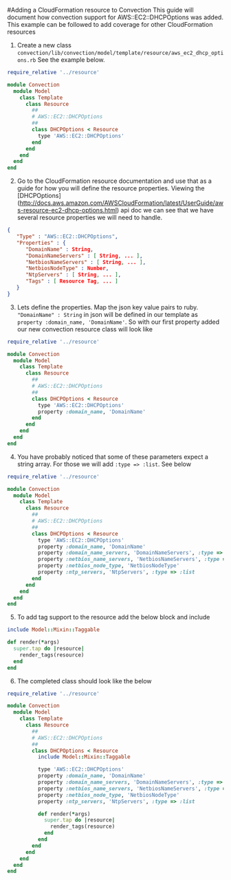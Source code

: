 #Adding a CloudFormation resource to Convection
This guide will document how convection support for AWS::EC2::DHCPOptions was added. This example can be followed to add coverage for other CloudFormation resources

1. Create a new class `convection/lib/convection/model/template/resource/aws_ec2_dhcp_options.rb` See the example below.

```ruby
require_relative '../resource'

module Convection
  module Model
    class Template
      class Resource
        ##
        # AWS::EC2::DHCPOptions
        ##
        class DHCPOptions < Resource
          type 'AWS::EC2::DHCPOptions'
        end
      end
    end
  end
end
```

2. Go to the CloudFormation resource documentation and use that as a guide for how you will define the resource properties. Viewing the [DHCPOptions] (http://docs.aws.amazon.com/AWSCloudFormation/latest/UserGuide/aws-resource-ec2-dhcp-options.html) api doc we can see that we have several resource properties we will need to handle.

```json
{
   "Type" : "AWS::EC2::DHCPOptions",
   "Properties" : {
      "DomainName" : String,
      "DomainNameServers" : [ String, ... ],
      "NetbiosNameServers" : [ String, ... ],
      "NetbiosNodeType" : Number,
      "NtpServers" : [ String, ... ],
      "Tags" : [ Resource Tag, ... ]
   }
}
```

3. Lets define the properties. Map the json key value pairs to ruby. `"DomainName" : String` in json will be defined in our template as `property :domain_name, 'DomainName'`. So with our first property added our new convection resource class will look like

```ruby
require_relative '../resource'

module Convection
  module Model
    class Template
      class Resource
        ##
        # AWS::EC2::DHCPOptions
        ##
        class DHCPOptions < Resource
          type 'AWS::EC2::DHCPOptions'
          property :domain_name, 'DomainName'
        end
      end
    end
  end
end
```

4. You have probably noticed that some of these parameters expect a string array. For those we will add `:type => :list`. See below

```ruby
require_relative '../resource'

module Convection
  module Model
    class Template
      class Resource
        ##
        # AWS::EC2::DHCPOptions
        ##
        class DHCPOptions < Resource
          type 'AWS::EC2::DHCPOptions'
          property :domain_name, 'DomainName'
          property :domain_name_servers, 'DomainNameServers', :type => :list
          property :netbios_name_servers, 'NetbiosNameServers', :type => :list
          property :netbios_node_type, 'NetbiosNodeType'
          property :ntp_servers, 'NtpServers', :type => :list
        end
      end
    end
  end
end
```

5. To add tag support to the resource add the below block and include

```ruby
include Model::Mixin::Taggable

def render(*args)
  super.tap do |resource|
    render_tags(resource)
  end
end
```

6. The completed class should look like the below

```ruby
require_relative '../resource'

module Convection
  module Model
    class Template
      class Resource
        ##
        # AWS::EC2::DHCPOptions
        ##
        class DHCPOptions < Resource
          include Model::Mixin::Taggable

          type 'AWS::EC2::DHCPOptions'
          property :domain_name, 'DomainName'
          property :domain_name_servers, 'DomainNameServers', :type => :list
          property :netbios_name_servers, 'NetbiosNameServers', :type => :list
          property :netbios_node_type, 'NetbiosNodeType'
          property :ntp_servers, 'NtpServers', :type => :list

          def render(*args)
            super.tap do |resource|
              render_tags(resource)
            end
          end
        end
      end
    end
  end
end
```